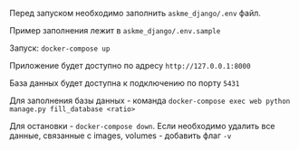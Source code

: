 Перед запуском необходимо заполнить `askme_django/.env` файл.

Пример заполнения лежит в `askme_django/.env.sample`

Запуск: `docker-compose up`

Приложение будет доступно по адресу `http://127.0.0.1:8000`

База данных будет доступна к подключению по порту `5431`

Для заполнения базы данных - команда `docker-compose exec web python manage.py fill_database <ratio>`

Для остановки - `docker-compose down`. 
Если необходимо удалить все данные, связанные с images, volumes - добавить флаг `-v`
